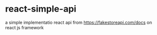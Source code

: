 # react-simple-api
a simple implementatio react api from https://fakestoreapi.com/docs on react js framework
